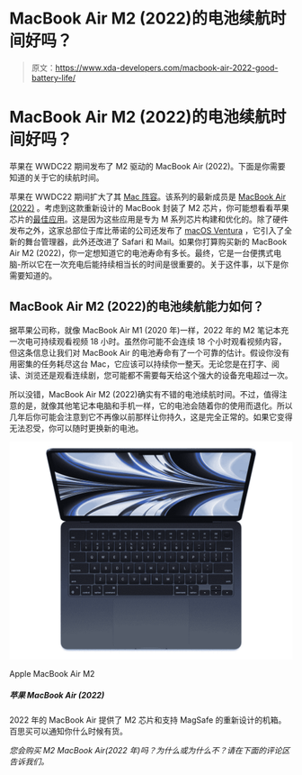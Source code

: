 # MacBook Air M2 (2022)的电池续航时间好吗？

> 原文：<https://www.xda-developers.com/macbook-air-2022-good-battery-life/>

# MacBook Air M2 (2022)的电池续航时间好吗？

苹果在 WWDC22 期间发布了 M2 驱动的 MacBook Air (2022)。下面是你需要知道的关于它的续航时间。

苹果在 WWDC22 期间扩大了其 [Mac 阵容](https://www.xda-developers.com/best-macs/)。该系列的最新成员是 [MacBook Air (2022)](https://www.xda-developers.com/macbook-air-2022/) 。考虑到这款重新设计的 MacBook 封装了 M2 芯片，你可能想看看苹果芯片的[最佳应用](https://www.xda-developers.com/best-apps-apple-silicon/)。这是因为这些应用是专为 M 系列芯片构建和优化的。除了硬件发布之外，这家总部位于库比蒂诺的公司还发布了 [macOS Ventura](https://www.xda-developers.com/macos-ventura) ，它引入了全新的舞台管理器，此外还改进了 Safari 和 Mail。如果你打算购买新的 MacBook Air M2 (2022)，你一定想知道它的电池寿命有多长。最终，它是一台便携式电脑-所以它在一次充电后能持续相当长的时间是很重要的。关于这件事，以下是你需要知道的。

## MacBook Air M2 (2022)的电池续航能力如何？

据苹果公司称，就像 MacBook Air M1 (2020 年)一样，2022 年的 M2 笔记本充一次电可持续观看视频 18 小时。虽然你可能不会连续 18 个小时观看视频内容，但这条信息让我们对 MacBook Air 的电池寿命有了一个可靠的估计。假设你没有用密集的任务耗尽这台 Mac，它应该可以持续你一整天。无论您是在打字、阅读、浏览还是观看连续剧，您可能都不需要每天给这个强大的设备充电超过一次。

所以没错，MacBook Air M2 (2022)确实有不错的电池续航时间。不过，值得注意的是，就像其他笔记本电脑和手机一样，它的电池会随着你的使用而退化。所以几年后你可能会注意到它不再像以前那样让你持久，这是完全正常的。如果它变得无法忍受，你可以随时更换新的电池。

 <picture>![The 2022 MacBook Air offers the M2 chip, a 13.6-inch display, and a redesigned chassis with MagSafe support.](img/9d1e9c592640f4841b437772ef7a64d2.png)</picture> 

Apple MacBook Air M2

##### 苹果 MacBook Air (2022)

2022 年的 MacBook Air 提供了 M2 芯片和支持 MagSafe 的重新设计的机箱。百思买可以通知你什么时候有货。

*您会购买 M2 MacBook Air(2022 年)吗？为什么或为什么不？请在下面的评论区告诉我们。*